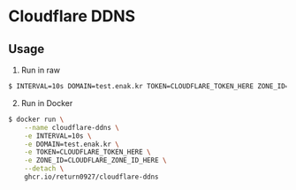 # Cloudflare DDNS

## Usage
1. Run in raw
```sh
$ INTERVAL=10s DOMAIN=test.enak.kr TOKEN=CLOUDFLARE_TOKEN_HERE ZONE_ID=CLOUDFLARE_ZONE_ID_HERE ./update-ip.sh
```

2. Run in Docker
```sh
$ docker run \
    --name cloudflare-ddns \
    -e INTERVAL=10s \
    -e DOMAIN=test.enak.kr \
    -e TOKEN=CLOUDFLARE_TOKEN_HERE \
    -e ZONE_ID=CLOUDFLARE_ZONE_ID_HERE \
    --detach \
    ghcr.io/return0927/cloudflare-ddns
```
